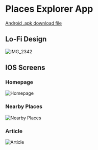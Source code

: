 # Places Explorer App

[Android .apk download file
](https://drive.google.com/drive/folders/1GdXd1ZNagYAqdt2ctTcHgOD2c6y6Whk_?usp=sharing)
## Lo-Fi Design
![IMG_2342](https://github.com/artemdmytrenko/teamvoy-test-task/assets/125161004/b7a6d950-6823-4b3c-b4f3-0a0f308d0987)

## IOS Screens
### Homepage
![Homepage](https://github.com/artemdmytrenko/teamvoy-test-task/assets/125161004/33650577-b707-4f3a-acf9-41ffed4fe0ee)
### Nearby Places
![Nearby Places](https://github.com/artemdmytrenko/teamvoy-test-task/assets/125161004/11d63be5-fe77-4643-8f76-d1875aa94e7d)
### Article
![Article](https://github.com/artemdmytrenko/teamvoy-test-task/assets/125161004/09da665a-c279-41fa-a2f6-2fe95b6284d7)

